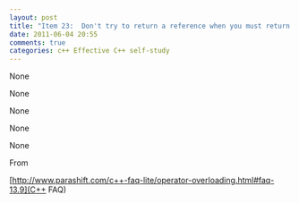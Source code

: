 ```yaml
---
layout: post
title: "Item 23:  Don't try to return a reference when you must return an object"
date: 2011-06-04 20:55
comments: true
categories: c++ Effective C++ self-study
---
```


None


None


None


None


None


From 

[http://www.parashift.com/c++-faq-lite/operator-overloading.html#faq-13.9](C++ FAQ)

